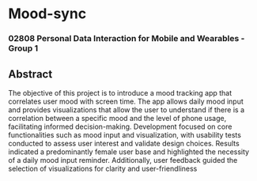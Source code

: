 # Mood-sync
### 02808 Personal Data Interaction for Mobile and Wearables - Group 1
## Abstract
The objective of this project is to introduce a mood tracking app that correlates user mood with screen time. The app allows daily mood input and provides visualizations that allow the user to understand if there is a correlation between a specific mood and the level of phone usage, facilitating informed decision-making. Development focused on core functionalities such as mood input and visualization, with usability tests conducted to assess user interest and validate design choices. Results indicated a predominantly female user base and highlighted the necessity of a daily mood input reminder. Additionally, user feedback guided the selection of visualizations for clarity and user-friendliness
